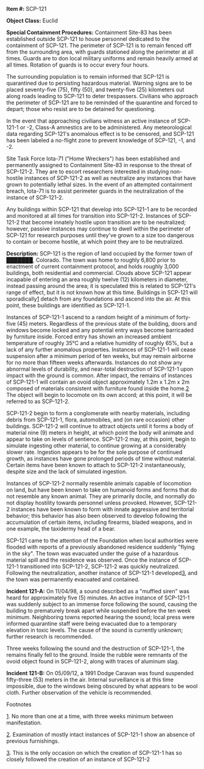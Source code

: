 **Item #:** SCP-121

**Object Class:** Euclid

**Special Containment Procedures:** Containment Site-83 has been established outside SCP-121 to house personnel dedicated to the containment of SCP-121. The perimeter of SCP-121 is to remain fenced off from the surrounding area, with guards stationed along the perimeter at all times. Guards are to don local military uniforms and remain heavily armed at all times. Rotation of guards is to occur every four hours.

The surrounding population is to remain informed that SCP-121 is quarantined due to persisting hazardous material. Warning signs are to be placed seventy-five (75), fifty (50), and twenty-five (25) kilometers out along roads leading to SCP-121 to deter trespassers. Civilians who approach the perimeter of SCP-121 are to be reminded of the quarantine and forced to depart; those who resist are to be detained for questioning.

In the event that approaching civilians witness an active instance of SCP-121-1 or -2, Class-A amnestics are to be administered. Any meteorological data regarding SCP-121's anomalous effect is to be censored, and SCP-121 has been labeled a no-flight zone to prevent knowledge of SCP-121, -1, and -2.

Site Task Force Iota-71 ("Home Wreckers") has been established and permanently assigned to Containment Site-83 in response to the threat of SCP-121-2. They are to escort researchers interested in studying non-hostile instances of SCP-121-2 as well as neutralize any instances that have grown to potentially lethal sizes. In the event of an attempted containment breach, Iota-71 is to assist perimeter guards in the neutralization of the instance of SCP-121-2.

Any buildings within SCP-121 that develop into SCP-121-1 are to be recorded and monitored at all times for transition into SCP-121-2. Instances of SCP-121-2 that become innately hostile upon transition are to be neutralized; however, passive instances may continue to dwell within the perimeter of SCP-121 for research purposes until they've grown to a size too dangerous to contain or become hostile, at which point they are to be neutralized.

**Description:** SCP-121 is the region of land occupied by the former town of ███████, Colorado. The town was home to roughly 6,800 prior to enactment of current containment protocol, and holds roughly 3,000 buildings, both residential and commercial. Clouds above SCP-121 appear incapable of entering an area roughly twelve (12) kilometers in diameter, instead passing around the area; it is speculated this is related to SCP-121's range of effect, but it is not known how at this time. Buildings in SCP-121 will sporadically[1](javascript:;) detach from any foundations and ascend into the air. At this point, these buildings are identified as SCP-121-1.

Instances of SCP-121-1 ascend to a random height of a minimum of forty-five (45) meters. Regardless of the previous state of the building, doors and windows become locked and any potential entry ways become barricaded by furniture inside. Forced entry has shown an increased ambient temperature of roughly 35°C and a relative humidity of roughly 65%, but a lack of any further anomalous properties. Instances of SCP-121-1 will cease suspension after a minimum period of ten weeks, but may remain airborne for no more than fifteen weeks afterwards. Instances do not show any abnormal levels of durability, and near-total destruction of SCP-121-1 upon impact with the ground is common. After impact, the remains of instances of SCP-121-1 will contain an ovoid object approximately 1.2m x 1.2m x 2m composed of materials consistent with furniture found inside the home.[2](javascript:;) The object will begin to locomote on its own accord; at this point, it will be referred to as SCP-121-2.

SCP-121-2 begin to form a conglomerate with nearby materials, including debris from SCP-121-1, flora, automobiles, and (on rare occasion) other buildings. SCP-121-2 will continue to attract objects until it forms a body of material nine (9) meters in height, at which point the body will animate and appear to take on levels of sentience. SCP-121-2 may, at this point, begin to simulate ingesting other material, to continue growing at a considerably slower rate. Ingestion appears to be for the sole purpose of continued growth, as instances have gone prolonged periods of time without material. Certain items have been known to attach to SCP-121-2 instantaneously, despite size and the lack of simulated ingestion.

Instances of SCP-121-2 normally resemble animals capable of locomotion on land, but have been known to take on humanoid forms and forms that do not resemble any known animal. They are primarily docile, and normally do not display hostility towards personnel unless provoked. However, SCP-121-2 instances have been known to form with innate aggressive and territorial behavior; this behavior has also been observed to develop following the accumulation of certain items, including firearms, bladed weapons, and in one example, the taxidermy head of a bear.

SCP-121 came to the attention of the Foundation when local authorities were flooded with reports of a previously abandoned residence suddenly "flying in the sky". The town was evacuated under the guise of a hazardous material spill and the residence was observed. Once the instance of SCP-121-1 transitioned into SCP-121-2, SCP-121-2 was quickly neutralized. Following the neutralization, another instance of SCP-121-1 developed[3](javascript:;), and the town was permanently evacuated and contained.

**Incident 121-A:** On 11/04/98, a sound described as a "muffled siren" was heard for approximately five (5) minutes. An active instance of SCP-121-1 was suddenly subject to an immense force following the sound, causing the building to prematurely break apart while suspended before the ten week minimum. Neighboring towns reported hearing the sound; local press were informed quarantine staff were being evacuated due to a temporary elevation in toxic levels. The cause of the sound is currently unknown; further research is recommended.

Three weeks following the sound and the destruction of SCP-121-1, the remains finally fell to the ground. Inside the rubble were remnants of the ovoid object found in SCP-121-2, along with traces of aluminum slag.

**Incident 121-B:** On 05/09/12, a 1991 Dodge Caravan was found suspended fifty-three (53) meters in the air. Internal surveillance is at this time impossible, due to the windows being obscured by what appears to be wool cloth. Further observation of the vehicle is recommended.

Footnotes

[1](javascript:;). No more than one at a time, with three weeks minimum between manifestation.

[2](javascript:;). Examination of mostly intact instances of SCP-121-1 show an absence of previous furnishings.

[3](javascript:;). This is the only occasion on which the creation of SCP-121-1 has so closely followed the creation of an instance of SCP-121-2